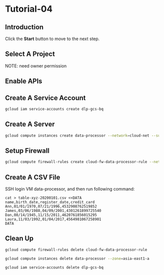 # Tutorial-04

## Introduction

<walkthrough-tutorial-duration duration="30"></walkthrough-tutorial-duration>

Click the **Start** button to move to the next step.

## Select A Project

<walkthrough-project-setup></walkthrough-project-setup>

<walkthrough-footnote>NOTE: need owner permission</walkthrough-footnote>

## Enable APIs

<walkthrough-enable-apis apis="compute.googleapis.com,iam.googleapis.com,iamcredentials.googleapis.com"></walkthrough-enable-apis>

## Create A Service Account

```bash
gcloud iam service-accounts create dlp-gcs-bq
```

## Create A Server

```bash
gcloud compute instances create data-processor --network=cloud-net --subnet=cloud-db-subnet --zone=asia-northeast1-a --service-account=dlp-gcs-bq@{{project_id}}.iam.gserviceaccount.com --scopes=cloud-platform
```

## Setup Firewall

```bash
gcloud compute firewall-rules create cloud-fw-data-processor-rule --network=cloud-net --allow=all --source-ranges=192.168.200.0/24
```

## Create A CSV File

SSH login VM data-processor, and then run following command: 

```
cat > table-xyz-20200101.csv <<DATA
name,birth_date,register_date,credit_card
Ann,01/01/1970,07/21/1996,4532908762519852
James,03/06/1988,04/09/2001,4301261899725540
Dan,08/14/1945,11/15/2011,4620761856015295
Laura,11/03/1992,01/04/2017,4564981067258901
DATA
```

## Clean Up

```bash
gcloud compute firewall-rules delete cloud-fw-data-processor-rule
```
```bash
gcloud compute instances delete data-processor --zone=asia-east1-a
```
```bash
gcloud iam service-accounts delete dlp-gcs-bq
```
